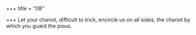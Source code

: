 +++
title = "08"

+++
Let your chariot, difficult to trick, encircle us on all sides,
the chariot by which you guard the pious.